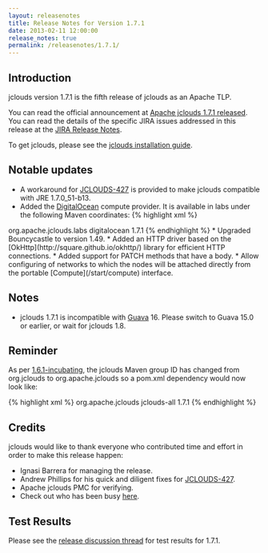 ```yaml
---
layout: releasenotes
title: Release Notes for Version 1.7.1
date: 2013-02-11 12:00:00
release_notes: true
permalink: /releasenotes/1.7.1/
---
```


## Introduction

jclouds version 1.7.1 is the fifth release of jclouds as an Apache TLP.

You can read the official announcement at [Apache jclouds 1.7.1 released](http://markmail.org/message/wvskzm356n2mraif). You can read the details of the specific JIRA issues addressed in this release at the [JIRA Release Notes](https://issues.apache.org/jira/browse/JCLOUDS/fixforversion/12325588).

To get jclouds, please see the [jclouds installation guide](/start/install/).

## Notable updates

* A workaround for [JCLOUDS-427](https://issues.apache.org/jira/browse/JCLOUDS-427) is provided to make jclouds compatible with JRE 1.7.0\_51-b13.
* Added the [DigitalOcean](https://www.digitalocean.com) compute provider. It is available in labs under the following Maven coordinates:
{% highlight xml %}
<dependencies>
  <dependency>
    <groupId>org.apache.jclouds.labs</groupId>
    <artifactId>digitalocean</artifactId>
    <version>1.7.1</version>
  </dependency>
</dependencies>
{% endhighlight %}
* Upgraded Bouncycastle to version 1.49.
* Added an HTTP driver based on the [OkHttp](http://square.github.io/okhttp/) library for efficient HTTP connections.
* Added support for PATCH methods that have a body.
* Allow configuring of networks to which the nodes will be attached directly from the portable [Compute](/start/compute) interface.

## Notes

* jclouds 1.7.1 is incompatible with [Guava](https://code.google.com/p/guava-libraries/) 16. Please switch to
Guava 15.0 or earlier, or wait for jclouds 1.8.

## Reminder

As per [1.6.1-incubating](../1.6.1), the jclouds Maven group ID has changed from org.jclouds to org.apache.jclouds so a pom.xml dependency would now look like:

{% highlight xml %}
<dependencies>
  <dependency>
    <groupId>org.apache.jclouds</groupId>
    <artifactId>jclouds-all</artifactId>
    <version>1.7.1</version>
  </dependency>
</dependencies>
{% endhighlight %}

## Credits

jclouds would like to thank everyone who contributed time and effort in order to make this release happen:

  * Ignasi Barrera for managing the release.
  * Andrew Phillips for his quick and diligent fixes for [JCLOUDS-427](https://issues.apache.org/jira/browse/JCLOUDS-427).
  * Apache jclouds PMC for verifying.
  * Check out who has been busy [here](http://www.ohloh.net/p/jclouds/contributors?query=&sort=latest_commit).

## Test Results

Please see the [release discussion thread](http://markmail.org/message/dpfrnkcwvtf5scb7) for test results for 1.7.1.

